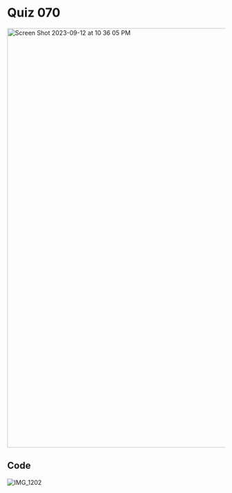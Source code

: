 # Quiz 070

<img width="969" alt="Screen Shot 2023-09-12 at 10 36 05 PM" src="https://github.com/jonathanye29/year_2/assets/111751273/65aed404-91e6-4ffb-880c-962194dc1b7c">

## Code
![IMG_1202](https://github.com/jonathanye29/year_2/assets/111751273/5a33037c-9e77-4b6c-9bd9-3a4c1eef442f)
